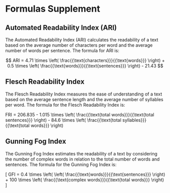 # Formulas Supplement 

## Automated Readability Index (ARI)

The Automated Readability Index (ARI) calculates the readability of a text based on the average number of characters per word and the average number of words per sentence. The formula for ARI is:

$$ ARI = 4.71 \times \left( \frac{{\text{characters}}}{{\text{words}}} \right) + 0.5 \times \left( \frac{{\text{words}}}{{\text{sentences}}} \right) - 21.43 $$

## Flesch Readability Index

The Flesch Readability Index measures the ease of understanding of a text based on the average sentence length and the average number of syllables per word. The formula for the Flesch Readability Index is:

FRI = 206.835 - 1.015 \times \left( \frac{{\text{total words}}}{{\text{total sentences}}} \right) - 84.6 \times \left( \frac{{\text{total syllables}}}{{\text{total words}}} \right) 

## Gunning Fog Index

The Gunning Fog Index estimates the readability of a text by considering the number of complex words in relation to the total number of words and sentences. The formula for the Gunning Fog Index is:

\[ GFI = 0.4 \times \left( \left( \frac{{\text{words}}}{{\text{sentences}}} \right) + 100 \times \left( \frac{{\text{complex words}}}{{\text{total words}}} \right) \]

